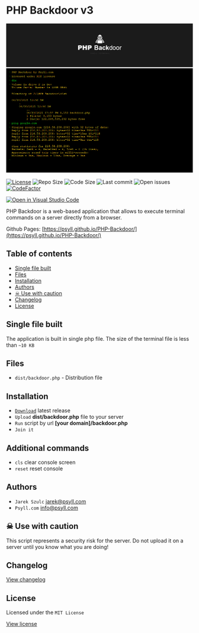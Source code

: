 # PHP Backdoor v3

![PHP Backdoor](assets/img/header.png "PHP Backdoor")
![PHP Backdoor](assets/img/screenshot.png "PHP Backdoor")

[![License](https://badgen.net/badge/license/POCL)](https://psyll.com/license/pocl-psyll-public-code-license)
![Repo Size](https://img.shields.io/github/repo-size/psyll/PHP-Backdoor)
![Code Size](https://img.shields.io/github/languages/code-size/psyll/PHP-Backdoor)
![Last commit](https://img.shields.io/github/last-commit/psyll/PHP-Backdoor)
![Open issues](https://img.shields.io/github/issues-raw/psyll/PHP-Backdoor)
[![CodeFactor](https://www.codefactor.io/repository/github/psyll/PHP-Backdoor/badge?s=ae31d6f3226bdf7bbf736f7337658a3f3d6a7fbd)](https://www.codefactor.io/repository/github/psyll/)

[![Open in Visual Studio Code](https://open.vscode.dev/badges/open-in-vscode.svg)](https://open.vscode.dev/psyll/PHP-Backdoor)

PHP Backdoor is a web-based application that allows to execute terminal commands on a server directly from a browser.

Github Pages: [https://psyll.github.io/PHP-Backdoor/](https://psyll.github.io/PHP-Backdoor/)

## Table of contents

  * [Single file built ](#single-file-built)
  * [Files](#files)
  * [Installation](#installation)
  * [Authors](#authors)
  * [&#9760; Use with caution](#-use-with-caution)
  * [Changelog](#changelog)
  * [License](#license)

## Single file built

The application is built in single php file. The size of the terminal file is less than `~10 KB`

## Files

- `dist/backdoor.php` - Distribution file

## Installation

- [`Download`](https://github.com/psyll/PHP-Backdoor/releases) latest release
- `Upload` **dist/backdoor.php** file to your server
- `Run` script by url **[your domain]/backdoor.php**
- `Join it`

## Additional commands

- `cls` clear console screen
- `reset` reset console

## Authors

- `Jarek Szulc` <jarek@psyll.com>
- `Psyll.com` <info@psyll.com>

##  &#9760; Use with caution

This script represents a security risk for the server. Do not upload it on a server until you know what you are doing!

## Changelog

[View changelog](https://github.com/psyll/PHP-Backdoor/blob/master/CHANGELOG.md)

## License

Licensed under the `MIT License`

[View license](https://github.com/psyll/PHP-Backdoor/blob/master/LICENSE)

